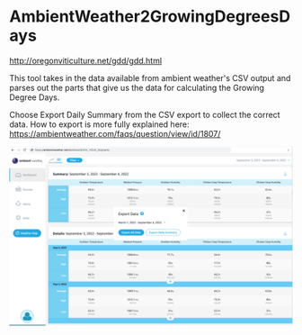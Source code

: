 
AmbientWeather2GrowingDegreesDays
====

http://oregonviticulture.net/gdd/gdd.html

This tool takes in the data available from ambient weather's CSV output and parses out the parts that give us the data for calculating the Growing Degree Days.

Choose Export Daily Summary from the CSV export to collect the correct data.  How to export is more fully explained here:  https://ambientweather.com/faqs/question/view/id/1807/

![Example from AW Dashboard](AmbientWeatherExport.png)
